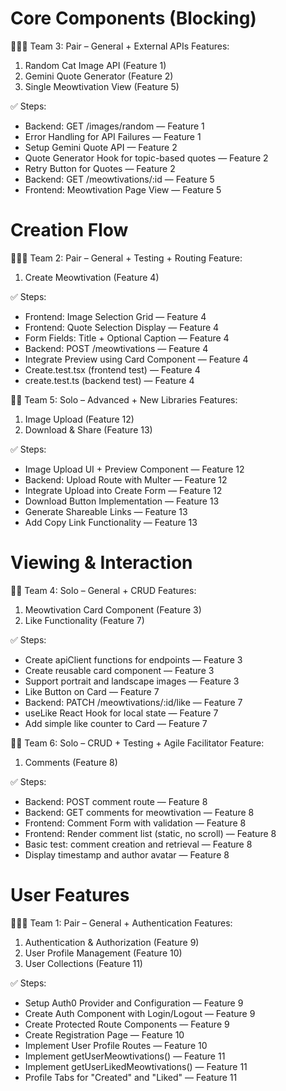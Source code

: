 # Core Components (Blocking)

🧑‍🤝‍🧑 Team 3: Pair – General + External APIs
Features:
1. Random Cat Image API (Feature 1)
2. Gemini Quote Generator (Feature 2)
3. Single Meowtivation View (Feature 5)

✅ Steps:
- Backend: GET /images/random — Feature 1
- Error Handling for API Failures — Feature 1
- Setup Gemini Quote API — Feature 2
- Quote Generator Hook for topic-based quotes — Feature 2
- Retry Button for Quotes — Feature 2
- Backend: GET /meowtivations/:id — Feature 5
- Frontend: Meowtivation Page View — Feature 5

# Creation Flow

🧑‍🤝‍🧑 Team 2: Pair – General + Testing + Routing
Feature:
1. Create Meowtivation (Feature 4)

✅ Steps:
- Frontend: Image Selection Grid — Feature 4
- Frontend: Quote Selection Display — Feature 4
- Form Fields: Title + Optional Caption — Feature 4
- Backend: POST /meowtivations — Feature 4
- Integrate Preview using Card Component — Feature 4
- Create.test.tsx (frontend test) — Feature 4
- create.test.ts (backend test) — Feature 4

👨‍💻 Team 5: Solo – Advanced + New Libraries
Features:
1. Image Upload (Feature 12)
2. Download & Share (Feature 13)

✅ Steps:
- Image Upload UI + Preview Component — Feature 12
- Backend: Upload Route with Multer — Feature 12
- Integrate Upload into Create Form — Feature 12
- Download Button Implementation — Feature 13
- Generate Shareable Links — Feature 13
- Add Copy Link Functionality — Feature 13

# Viewing & Interaction

👩‍💻 Team 4: Solo – General + CRUD
Features:
1. Meowtivation Card Component (Feature 3)
2. Like Functionality (Feature 7)

✅ Steps:
- Create apiClient functions for endpoints — Feature 3
- Create reusable card component — Feature 3
- Support portrait and landscape images — Feature 3
- Like Button on Card — Feature 7
- Backend: PATCH /meowtivations/:id/like — Feature 7
- useLike React Hook for local state — Feature 7
- Add simple like counter to Card — Feature 7

👨‍💻 Team 6: Solo – CRUD + Testing + Agile Facilitator
Feature:
1. Comments (Feature 8)

✅ Steps:
- Backend: POST comment route — Feature 8
- Backend: GET comments for meowtivation — Feature 8
- Frontend: Comment Form with validation — Feature 8
- Frontend: Render comment list (static, no scroll) — Feature 8
- Basic test: comment creation and retrieval — Feature 8
- Display timestamp and author avatar — Feature 8

# User Features

🧑‍🤝‍🧑 Team 1: Pair – General + Authentication
Features:
1. Authentication & Authorization (Feature 9)
2. User Profile Management (Feature 10)
3. User Collections (Feature 11)

✅ Steps:
- Setup Auth0 Provider and Configuration — Feature 9
- Create Auth Component with Login/Logout — Feature 9
- Create Protected Route Components — Feature 9
- Create Registration Page — Feature 10
- Implement User Profile Routes — Feature 10
- Implement getUserMeowtivations() — Feature 11
- Implement getUserLikedMeowtivations() — Feature 11
- Profile Tabs for "Created" and "Liked" — Feature 11
